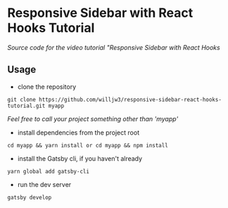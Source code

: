 # Responsive Sidebar with React Hooks Tutorial

_Source code for the video tutorial "Responsive Sidebar with React Hooks_

## Usage

- clone the repository

```
git clone https://github.com/willjw3/responsive-sidebar-react-hooks-tutorial.git myapp
```

_Feel free to call your project something other than 'myapp'_

- install dependencies from the project root

```
cd myapp && yarn install or cd myapp && npm install
```

- install the Gatsby cli, if you haven't already

```
yarn global add gatsby-cli
```

- run the dev server

```
gatsby develop
```
